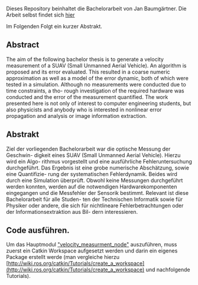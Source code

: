 Dieses Repository beinhaltet die Bachelorarbeit von Jan Baumgärtner.
Die Arbeit selbst findet sich [hier](https://github.com/ziti-hex/optical-stabilisation/blob/master/bachelor_singlesided_jan_baumgaertner.pdf) 

Im Folgenden Folgt ein kurzer Abstrakt.



## Abstract
The aim of the following bachelor thesis is to generate a velocity measurement
of a SUAV (Small Unmanned Aerial Vehicle). An algorithm is proposed and
its error evaluated. This resulted in a coarse numeric approximation as well
as a model of the error dynamic, both of which were tested in a simulation.
Although no measurements were conducted due to time constraints, a tho-
rough investigation of the required hardware was conducted and the error of
the measurement quantified. The work presented here is not only of interest
to computer engineering students, but also physicists and anybody who is
interested in nonlinear error propagation and analysis or image information
extraction.


## Abstrakt
Ziel der vorliegenden Bachelorarbeit war die optische Messung der Geschwin-
digkeit eines SUAV (Small Unmanned Aerial Vehicle). Hierzu wird ein Algo-
rithmus vorgestellt und eine ausführliche Fehleruntersuchung durchgeführt.
Das Ergebnis ist eine grobe numerische Abschätzung, sowie eine Quantifizie-
rung der systematischen Fehlerdynamik. Beides wird durch eine Simulation
überprüft. Obwohl keine Messungen durchgeführt werden konnten, werden
auf die notwendigen Hardwarekomponenten eingegangen und die Messfehler
der Sensorik bestimmt. Relevant ist diese Bachelorarbeit für alle Studen-
ten der Technischen Informatik sowie für Physiker oder andere, die sich für
nichtlineare Fehlerbetrachtungen oder der Informationsextraktion aus Bil-
dern interessieren.

## Code ausführen.

Um das Hauptmodul ["velocity_measurment_node"](https://github.com/ziti-hex/optical-stabilisation/blob/master/velocity_measurment_node)
auszuführen, muss zuerst ein Catkin Workspace aufgesetzt werden und darin ein eigenes Package erstellt werde (man vergleiche hierzu [http://wiki.ros.org/catkin/Tutorials/create_a_workspace](http://wiki.ros.org/catkin/Tutorials/create_a_workspace) und nachfolgende Tutorials).
